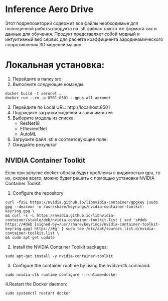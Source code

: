 # Inference Aero Drive

Этот подрепозиторий содержит все файлы необходимые для полноценной работы продукта на .stl файлах такого же формата как и данные для обучения. Продукт представляет собой модный и интуитивный веб сервис для расчета коэффициента аэродинамического сопротивления 3D моделей машин. 

# Локальная установка:
1. Перейдите в папку src
2. Выполните следующие команды.
```
docker build -t aeronet .
docker run --rm -p 8501:8501 --gpus all aeronet
```
3. Перейдите по Local URL: http://localhost:8501
4. Подождите загрузки моделей и зависимостей
4. Выберите модель из списка.
   - ResNet18
   - EffiecientNet
   - AutoML
5. Загрузите файл .stl в соответсвующее поле.
6. Ожидайте результат

## NVIDIA Container Toolkit
Если при запуске docker-образа будут проблемы с видимостью gpu, то их, скорее всего, можно будет решить с помощью установки NVIDIA Container Toolkit. 
1. Configure the repository:
```shell
curl -fsSL https://nvidia.github.io/libnvidia-container/gpgkey |sudo gpg --dearmor -o /usr/share/keyrings/nvidia-container-toolkit-keyring.gpg \
&& curl -s -L https://nvidia.github.io/libnvidia-container/stable/deb/nvidia-container-toolkit.list | sed 's#deb https://#deb [signed-by=/usr/share/keyrings/nvidia-container-toolkit-keyring.gpg] https://#g' | sudo tee /etc/apt/sources.list.d/nvidia-container-toolkit.list \
&& sudo apt-get update
```
2. Install the NVIDIA Container Toolkit packages:
```shell
sudo apt-get install -y nvidia-container-toolkit
```
3. Configure the container runtime by using the nvidia-ctk command:
```shell
sudo nvidia-ctk runtime configure --runtime=docker
```
4.Restart the Docker daemon:
```shell
sudo systemctl restart docker
```
   
